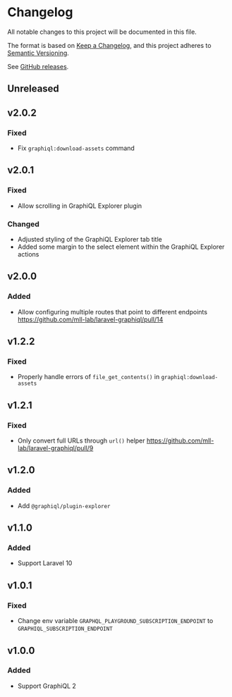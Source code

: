 # Changelog

All notable changes to this project will be documented in this file.

The format is based on [Keep a Changelog](https://keepachangelog.com/en/1.0.0),
and this project adheres to [Semantic Versioning](https://semver.org/spec/v2.0.0.html).

See [GitHub releases](https://github.com/mll-lab/laravel-graphiql/releases).

## Unreleased

## v2.0.2

### Fixed

- Fix `graphiql:download-assets` command

## v2.0.1

### Fixed

- Allow scrolling in GraphiQL Explorer plugin

### Changed

- Adjusted styling of the GraphiQL Explorer tab title
- Added some margin to the select element within the GraphiQL Explorer actions

## v2.0.0

### Added

- Allow configuring multiple routes that point to different endpoints https://github.com/mll-lab/laravel-graphiql/pull/14

## v1.2.2

### Fixed

- Properly handle errors of `file_get_contents()` in `graphiql:download-assets`

## v1.2.1

### Fixed

- Only convert full URLs through `url()` helper https://github.com/mll-lab/laravel-graphiql/pull/9

## v1.2.0

### Added

- Add `@graphiql/plugin-explorer`

## v1.1.0

### Added

- Support Laravel 10

## v1.0.1

### Fixed

- Change env variable `GRAPHQL_PLAYGROUND_SUBSCRIPTION_ENDPOINT` to `GRAPHIQL_SUBSCRIPTION_ENDPOINT`

## v1.0.0

### Added

- Support GraphiQL 2
